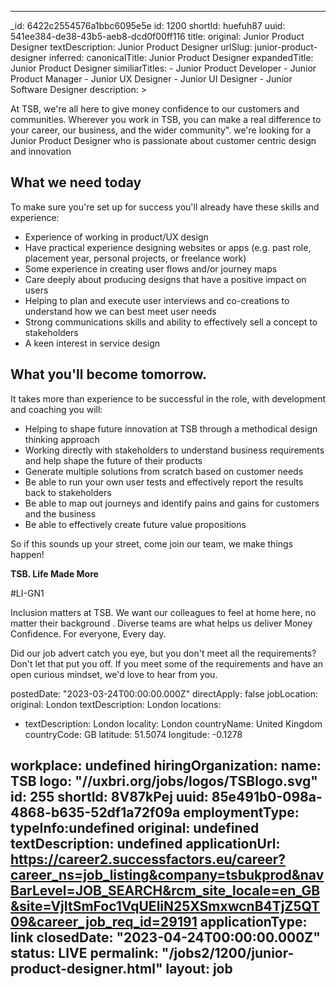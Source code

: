
---
_id: 6422c2554576a1bbc6095e5e 
id: 1200
shortId: huefuh87
uuid: 541ee384-de38-43b5-aeb8-dcd0f00ff116
title:
  original: Junior Product Designer
  textDescription: Junior Product Designer
  urlSlug: junior-product-designer
  inferred:
    canonicalTitle: Junior Product Designer
    expandedTitle: Junior Product Designer
    similiarTitles: 
      - Junior Product Developer
      - Junior Product Manager
      - Junior UX Designer
      - Junior UI Designer
      - Junior Software Designer
description: > <p>At TSB, we're all here to give money confidence to our customers and communities. Wherever you work in TSB, you can make a real difference to your career, our business, and the wider community". we're looking for a Junior Product Designer who is passionate about customer centric design and innovation</p>
<h2 id="what-we-need-today">What we need today</h2>
<p>To make sure you're set up for success you'll already have these skills and experience:</p>
<ul>
<li>Experience of working in product/UX design</li>
<li>Have practical experience designing websites or apps (e.g. past role, placement year, personal projects, or freelance work)</li>
<li>Some experience in creating user flows and/or journey maps</li>
<li>Care deeply about producing designs that have a positive impact on users</li>
<li>Helping to plan and execute user interviews and co-creations to understand how we can best meet user needs</li>
<li>Strong communications skills and ability to effectively sell a concept to stakeholders</li>
<li>A keen interest in service design</li>
</ul>
<h2 id="what-youll-become-tomorrow">What you'll become tomorrow.</h2>
<p>It takes more than experience to be successful in the role, with development and coaching you will:</p>
<ul>
<li>Helping to shape future innovation at TSB through a methodical design thinking approach</li>
<li>Working directly with stakeholders to understand business requirements and help shape the future of their products</li>
<li>Generate multiple solutions from scratch based on customer needs</li>
<li>Be able to run your own user tests and effectively report the results back to stakeholders</li>
<li>Be able to map out journeys and identify pains and gains for customers and the business</li>
<li>Be able to effectively create future value propositions</li>
</ul>
<p>So if this sounds up your street, come join our team, we make things happen!</p>
<p><strong>TSB. Life Made More</strong></p>
<p>#LI-GN1</p>
<p> Inclusion matters at TSB. We want our colleagues to feel at home here, no matter their background . Diverse teams are what helps us deliver Money Confidence. For everyone, Every day.</p>
<p>Did our job advert catch you eye, but you don't meet all the requirements? Don't let that put you off. If you meet some of the requirements and have an open curious mindset, we'd love to hear from you. </p>

postedDate: "2023-03-24T00:00:00.000Z"
directApply: false
jobLocation: 
  original: London
  textDescription: London
  locations:
  - textDescription: London
    locality: London
    countryName: United Kingdom
    countryCode: GB
    latitude: 51.5074
    longitude: -0.1278
  
  workplace: undefined
hiringOrganization:
  name: TSB
  logo: "//uxbri.org/jobs/logos/TSBlogo.svg"
  id: 255
  shortId: 8V87kPej
  uuid: 85e491b0-098a-4868-b635-52df1a72f09a
employmentType:
  typeInfo:undefined
  original: undefined
  textDescription: undefined
applicationUrl: https://career2.successfactors.eu/career?career_ns=job_listing&company=tsbukprod&navBarLevel=JOB_SEARCH&rcm_site_locale=en_GB&site=VjItSmFoc1VqUEliN25XSmxwcnB4TjZ5QT09&career_job_req_id=29191
applicationType: link
closedDate: "2023-04-24T00:00:00.000Z"
status: LIVE
permalink: "/jobs2/1200/junior-product-designer.html"
layout: job
---

